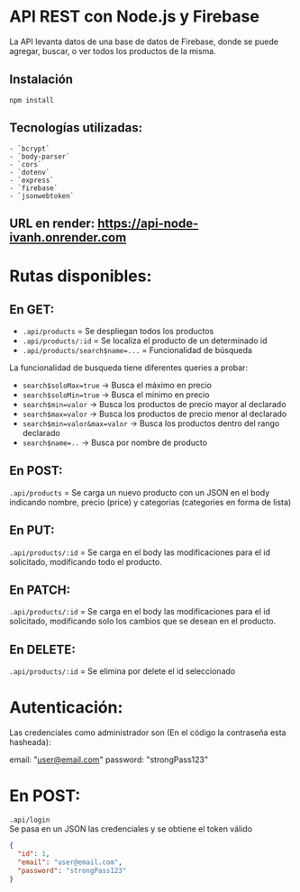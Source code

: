 # API REST con Node.js y Firebase 

La API levanta datos de una base de datos de Firebase, donde se puede agregar, buscar, o ver todos los productos de la misma.

## Instalación

```shell
npm install

```
## Tecnologías utilizadas: 
    - `bcrypt`
    - `body-parser`
    - `cors`
    - `dotenv`
    - `express`
    - `firebase`
    - `jsonwebtoken`


## URL en render: https://api-node-ivanh.onrender.com

# Rutas disponibles:


## En GET:
- `.api/products` = Se despliegan todos los productos  
- `.api/products/:id` = Se localiza el producto de un determinado id  
- `.api/products/search$name=...` = Funcionalidad de búsqueda  


La funcionalidad de busqueda tiene diferentes queries a probar:

- `search$soloMax=true` -> Busca el máximo en precio  
- `search$soloMin=true` -> Busca el mínimo en precio  
- `search$min=valor` -> Busca los productos de precio mayor al declarado  
- `search$max=valor` -> Busca los productos de precio menor al declarado  
- `search$min=valor&max=valor` -> Busca los productos dentro del rango declarado  
- `search$name=..` -> Busca por nombre de producto  

    

## En POST:
```.api/products``` = Se carga un nuevo producto con un JSON en el body indicando nombre, precio (price) y categorias (categories en forma de lista)

## En PUT:
```.api/products/:id``` = Se carga en el body las modificaciones para el id solicitado, modificando todo el producto.

## En PATCH:
```.api/products/:id``` = Se carga en el body las modificaciones para el id solicitado, modificando solo los cambios que se desean en el producto.

## En DELETE:
```.api/products/:id``` = Se elimina por delete el id seleccionado

# Autenticación:
Las credenciales como administrador son (En el código la contraseña esta hasheada): 

email: "user@email.com"
password: "strongPass123"

# En POST:

`.api/login`  
Se pasa en un JSON las credenciales y se obtiene el token válido

```json
{
  "id": 1,
  "email": "user@email.com",
  "password": "strongPass123"
}

